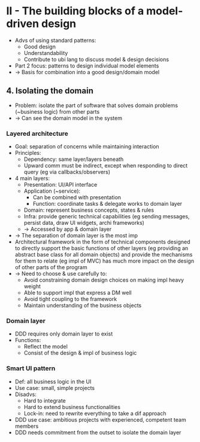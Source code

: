 # II - The building blocks of a model-driven design
- Advs of using standard patterns:
  - Good design
  - Understandability
  - Contribute to ubi lang to discuss model & design decisions
- Part 2 focus: patterns to design individual model elements
- -> Basis for combination into a good design/domain model

## 4. Isolating the domain
- Problem: isolate the part of software that solves domain problems (~business logic) from other parts
- -> Can see the domain model in the system

### Layered architecture
- Goal: separation of concerns while maintaining interaction
- Principles:
  - Dependency: same layer/layers beneath
  - Upward comm must be indirect, except when responding to direct query (eg via callbacks/observers)
- 4 main layers:
  - Presentation: UI/API interface
  - Application (~service):
    - Can be combined with presentation
    - Function: coordinate tasks & delegate works to domain layer
  - Domain: represent business concepts, states & rules
  - Infra: provide generic technical capabilities (eg sending messages, persist data, draw UI widgets, archi frameworks)
  - -> Accessed by app & domain layer
- -> The separation of domain layer is the most imp
- Architectural framework in the form of technical components designed to directly support the basic functions of other layers
  (eg providing an abstract base class for all domain objects) and provide the mechanisms for them to relate (eg  impl of MVC)
has much more impact on the design of other parts of the program
- -> Need to choose & use carefully to:
  - Avoid constraining domain design choices on making impl heavy weight
  - Able to support impl that express a DM well
  - Avoid tight coupling to the framework
  - Maintain understanding of the business objects

### Domain layer
- DDD requires only domain layer to exist
- Functions:
  - Reflect the model
  - Consist of the design & impl of business logic

### Smart UI pattern
- Def: all business logic in the UI
- Use case: small, simple projects
- Disadvs:
  - Hard to integrate
  - Hard to extend business functionalities
  - Lock-in: need to rewrite everything to take a dif approach
- DDD use case: ambitious projects with experienced, competent team members
- DDD needs commitment from the outset to isolate the domain layer